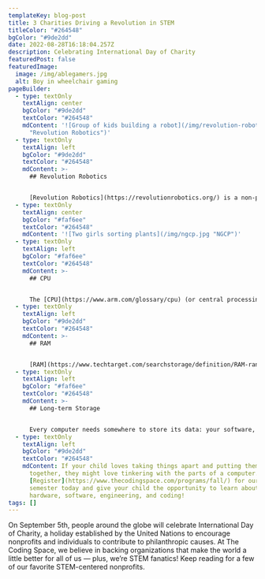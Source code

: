 ```yaml
---
templateKey: blog-post
title: 3 Charities Driving a Revolution in STEM
titleColor: "#264548"
bgColor: "#9de2dd"
date: 2022-08-28T16:18:04.257Z
description: Celebrating International Day of Charity
featuredPost: false
featuredImage:
  image: /img/ablegamers.jpg
  alt: Boy in wheelchair gaming
pageBuilder:
  - type: textOnly
    textAlign: center
    bgColor: "#9de2dd"
    textColor: "#264548"
    mdContent: '![Group of kids building a robot](/img/revolution-robotics.png
      "Revolution Robotics")'
  - type: textOnly
    textAlign: left
    bgColor: "#9de2dd"
    textColor: "#264548"
    mdContent: >-
      ## Revolution Robotics


      [Revolution Robotics](https://revolutionrobotics.org/) is a non-profit focused on making kids robotics programs affordable, accessible, fair, and fun. They create robotics kits and challenges that develop critical 21st century work skills, while inspiring kids around the world to pursue degrees and careers in STEM. This nonprofit envisions a future in which high school robotics competitions are as popular as Friday night football!
  - type: textOnly
    textAlign: center
    bgColor: "#faf6ee"
    textColor: "#264548"
    mdContent: '![Two girls sorting plants](/img/ngcp.jpg "NGCP")'
  - type: textOnly
    textAlign: left
    bgColor: "#faf6ee"
    textColor: "#264548"
    mdContent: >-
      ## CPU


      The [CPU](https://www.arm.com/glossary/cpu) (or central processing unit, or even just “processor”) is like **the brain of the computer**. It’s usually a two-inch ceramic square with a silicon chip the size of a thumbnail located inside, and its primary job is to carry out commands. Whenever you click a button or press a key, you’re sending an instruction to the CPU.
  - type: textOnly
    textAlign: left
    bgColor: "#9de2dd"
    textColor: "#264548"
    mdContent: >-
      ## RAM


      [RAM](https://www.techtarget.com/searchstorage/definition/RAM-random-access-memory) (or random access memory) is your computer’s **short-term memory**. Whenever your computer performs any type of calculation, it temporarily stores that data in RAM. RAM helps programs boot quickly, but it doesn’t last – anytime your computer powers down, it loses everything stored in RAM. That’s why you need to save your documents; anytime you hit that “save” button on a Word doc, you’re moving that information to long-term storage.
  - type: textOnly
    textAlign: left
    bgColor: "#faf6ee"
    textColor: "#264548"
    mdContent: >-
      ## Long-term Storage


      Every computer needs somewhere to store its data: your software, your documents, and all of your other files. That storage can take the form of a [hard drive or a solid state drive](https://www.avast.com/c-ssd-vs-hdd), and it’s long-term, meaning that **the data is safe even if you turn off the computer.** When you open a file, the computer copies some data from the hard drive onto the RAM, and when you save a file, the data is copied back to the hard drive.
  - type: textOnly
    textAlign: left
    bgColor: "#9de2dd"
    textColor: "#264548"
    mdContent: If your child loves taking things apart and putting them back
      together, they might love tinkering with the parts of a computer.
      [Register](https://www.thecodingspace.com/programs/fall/) for our fall
      semester today and give your child the opportunity to learn about
      hardware, software, engineering, and coding!
tags: []
---
```

On September 5th, people around the globe will celebrate International Day of Charity, a holiday established by the United Nations to encourage nonprofits and individuals to contribute to philanthropic causes. At The Coding Space, we believe in backing organizations that make the world a little better for all of us — plus, we’re STEM fanatics! Keep reading for a few of our favorite STEM-centered nonprofits.